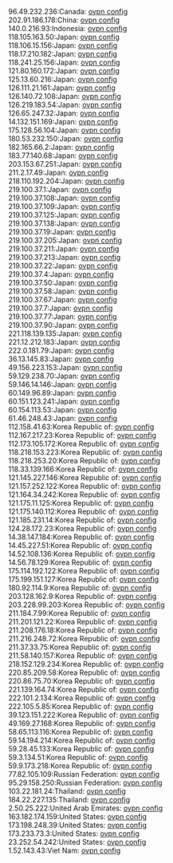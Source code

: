96.49.232.236:Canada: [ovpn config](vpn/96_49_232_236.ovpn)  
202.91.186.178:China: [ovpn config](vpn/202_91_186_178.ovpn)  
140.0.216.93:Indonesia: [ovpn config](vpn/140_0_216_93.ovpn)  
118.105.163.50:Japan: [ovpn config](vpn/118_105_163_50.ovpn)  
118.106.15.156:Japan: [ovpn config](vpn/118_106_15_156.ovpn)  
118.17.210.182:Japan: [ovpn config](vpn/118_17_210_182.ovpn)  
118.241.25.156:Japan: [ovpn config](vpn/118_241_25_156.ovpn)  
121.80.160.172:Japan: [ovpn config](vpn/121_80_160_172.ovpn)  
125.13.60.216:Japan: [ovpn config](vpn/125_13_60_216.ovpn)  
126.111.21.161:Japan: [ovpn config](vpn/126_111_21_161.ovpn)  
126.140.72.108:Japan: [ovpn config](vpn/126_140_72_108.ovpn)  
126.219.183.54:Japan: [ovpn config](vpn/126_219_183_54.ovpn)  
126.65.247.32:Japan: [ovpn config](vpn/126_65_247_32.ovpn)  
14.132.151.169:Japan: [ovpn config](vpn/14_132_151_169.ovpn)  
175.128.56.104:Japan: [ovpn config](vpn/175_128_56_104.ovpn)  
180.53.232.150:Japan: [ovpn config](vpn/180_53_232_150.ovpn)  
182.165.66.2:Japan: [ovpn config](vpn/182_165_66_2.ovpn)  
183.77.140.68:Japan: [ovpn config](vpn/183_77_140_68.ovpn)  
203.153.67.251:Japan: [ovpn config](vpn/203_153_67_251.ovpn)  
211.2.17.49:Japan: [ovpn config](vpn/211_2_17_49.ovpn)  
218.110.192.204:Japan: [ovpn config](vpn/218_110_192_204.ovpn)  
219.100.37.1:Japan: [ovpn config](vpn/219_100_37_1.ovpn)  
219.100.37.108:Japan: [ovpn config](vpn/219_100_37_108.ovpn)  
219.100.37.109:Japan: [ovpn config](vpn/219_100_37_109.ovpn)  
219.100.37.125:Japan: [ovpn config](vpn/219_100_37_125.ovpn)  
219.100.37.138:Japan: [ovpn config](vpn/219_100_37_138.ovpn)  
219.100.37.19:Japan: [ovpn config](vpn/219_100_37_19.ovpn)  
219.100.37.205:Japan: [ovpn config](vpn/219_100_37_205.ovpn)  
219.100.37.211:Japan: [ovpn config](vpn/219_100_37_211.ovpn)  
219.100.37.213:Japan: [ovpn config](vpn/219_100_37_213.ovpn)  
219.100.37.22:Japan: [ovpn config](vpn/219_100_37_22.ovpn)  
219.100.37.4:Japan: [ovpn config](vpn/219_100_37_4.ovpn)  
219.100.37.50:Japan: [ovpn config](vpn/219_100_37_50.ovpn)  
219.100.37.58:Japan: [ovpn config](vpn/219_100_37_58.ovpn)  
219.100.37.67:Japan: [ovpn config](vpn/219_100_37_67.ovpn)  
219.100.37.7:Japan: [ovpn config](vpn/219_100_37_7.ovpn)  
219.100.37.77:Japan: [ovpn config](vpn/219_100_37_77.ovpn)  
219.100.37.90:Japan: [ovpn config](vpn/219_100_37_90.ovpn)  
221.118.139.135:Japan: [ovpn config](vpn/221_118_139_135.ovpn)  
221.12.212.183:Japan: [ovpn config](vpn/221_12_212_183.ovpn)  
222.0.181.79:Japan: [ovpn config](vpn/222_0_181_79.ovpn)  
36.13.145.83:Japan: [ovpn config](vpn/36_13_145_83.ovpn)  
49.156.223.153:Japan: [ovpn config](vpn/49_156_223_153.ovpn)  
59.129.238.70:Japan: [ovpn config](vpn/59_129_238_70.ovpn)  
59.146.14.146:Japan: [ovpn config](vpn/59_146_14_146.ovpn)  
60.149.96.89:Japan: [ovpn config](vpn/60_149_96_89.ovpn)  
60.151.123.241:Japan: [ovpn config](vpn/60_151_123_241.ovpn)  
60.154.113.53:Japan: [ovpn config](vpn/60_154_113_53.ovpn)  
61.46.248.43:Japan: [ovpn config](vpn/61_46_248_43.ovpn)  
112.158.41.63:Korea Republic of: [ovpn config](vpn/112_158_41_63.ovpn)  
112.167.217.23:Korea Republic of: [ovpn config](vpn/112_167_217_23.ovpn)  
112.173.105.172:Korea Republic of: [ovpn config](vpn/112_173_105_172.ovpn)  
118.218.153.223:Korea Republic of: [ovpn config](vpn/118_218_153_223.ovpn)  
118.218.253.20:Korea Republic of: [ovpn config](vpn/118_218_253_20.ovpn)  
118.33.139.166:Korea Republic of: [ovpn config](vpn/118_33_139_166.ovpn)  
121.145.227.146:Korea Republic of: [ovpn config](vpn/121_145_227_146.ovpn)  
121.157.252.122:Korea Republic of: [ovpn config](vpn/121_157_252_122.ovpn)  
121.164.34.242:Korea Republic of: [ovpn config](vpn/121_164_34_242.ovpn)  
121.175.11.125:Korea Republic of: [ovpn config](vpn/121_175_11_125.ovpn)  
121.175.140.112:Korea Republic of: [ovpn config](vpn/121_175_140_112.ovpn)  
121.185.231.14:Korea Republic of: [ovpn config](vpn/121_185_231_14.ovpn)  
124.28.172.23:Korea Republic of: [ovpn config](vpn/124_28_172_23.ovpn)  
14.38.147.184:Korea Republic of: [ovpn config](vpn/14_38_147_184.ovpn)  
14.45.227.51:Korea Republic of: [ovpn config](vpn/14_45_227_51.ovpn)  
14.52.108.136:Korea Republic of: [ovpn config](vpn/14_52_108_136.ovpn)  
14.56.78.129:Korea Republic of: [ovpn config](vpn/14_56_78_129.ovpn)  
175.114.192.122:Korea Republic of: [ovpn config](vpn/175_114_192_122.ovpn)  
175.199.151.127:Korea Republic of: [ovpn config](vpn/175_199_151_127.ovpn)  
180.92.114.9:Korea Republic of: [ovpn config](vpn/180_92_114_9.ovpn)  
203.128.162.9:Korea Republic of: [ovpn config](vpn/203_128_162_9.ovpn)  
203.228.99.203:Korea Republic of: [ovpn config](vpn/203_228_99_203.ovpn)  
211.184.7.99:Korea Republic of: [ovpn config](vpn/211_184_7_99.ovpn)  
211.201.121.22:Korea Republic of: [ovpn config](vpn/211_201_121_22.ovpn)  
211.208.176.18:Korea Republic of: [ovpn config](vpn/211_208_176_18.ovpn)  
211.216.248.72:Korea Republic of: [ovpn config](vpn/211_216_248_72.ovpn)  
211.37.33.75:Korea Republic of: [ovpn config](vpn/211_37_33_75.ovpn)  
211.58.140.157:Korea Republic of: [ovpn config](vpn/211_58_140_157.ovpn)  
218.152.129.234:Korea Republic of: [ovpn config](vpn/218_152_129_234.ovpn)  
220.85.209.58:Korea Republic of: [ovpn config](vpn/220_85_209_58.ovpn)  
220.86.75.70:Korea Republic of: [ovpn config](vpn/220_86_75_70.ovpn)  
221.139.164.74:Korea Republic of: [ovpn config](vpn/221_139_164_74.ovpn)  
222.101.2.134:Korea Republic of: [ovpn config](vpn/222_101_2_134.ovpn)  
222.105.5.85:Korea Republic of: [ovpn config](vpn/222_105_5_85.ovpn)  
39.123.151.222:Korea Republic of: [ovpn config](vpn/39_123_151_222.ovpn)  
49.169.27.168:Korea Republic of: [ovpn config](vpn/49_169_27_168.ovpn)  
58.65.113.116:Korea Republic of: [ovpn config](vpn/58_65_113_116.ovpn)  
59.14.194.214:Korea Republic of: [ovpn config](vpn/59_14_194_214.ovpn)  
59.28.45.133:Korea Republic of: [ovpn config](vpn/59_28_45_133.ovpn)  
59.3.134.51:Korea Republic of: [ovpn config](vpn/59_3_134_51.ovpn)  
59.9.173.218:Korea Republic of: [ovpn config](vpn/59_9_173_218.ovpn)  
77.82.105.109:Russian Federation: [ovpn config](vpn/77_82_105_109.ovpn)  
95.29.158.250:Russian Federation: [ovpn config](vpn/95_29_158_250.ovpn)  
103.22.181.24:Thailand: [ovpn config](vpn/103_22_181_24.ovpn)  
184.22.227.135:Thailand: [ovpn config](vpn/184_22_227_135.ovpn)  
2.50.25.222:United Arab Emirates: [ovpn config](vpn/2_50_25_222.ovpn)  
163.182.174.159:United States: [ovpn config](vpn/163_182_174_159.ovpn)  
173.198.248.39:United States: [ovpn config](vpn/173_198_248_39.ovpn)  
173.233.73.3:United States: [ovpn config](vpn/173_233_73_3.ovpn)  
23.252.54.242:United States: [ovpn config](vpn/23_252_54_242.ovpn)  
1.52.143.43:Viet Nam: [ovpn config](vpn/1_52_143_43.ovpn)  
